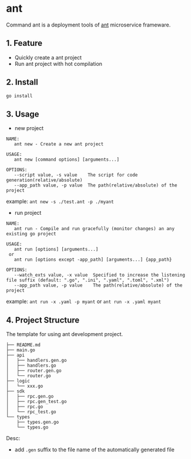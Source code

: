 # ant

Command ant is a deployment tools of [ant](https://github.com/henrylee2cn/ant) microservice frameware.

## 1. Feature

- Quickly create a ant project
- Run ant project with hot compilation

## 2. Install

```sh
go install
```

## 3. Usage

- new project

```
NAME:
   ant new - Create a new ant project

USAGE:
   ant new [command options] [arguments...]

OPTIONS:
   --script value, -s value    The script for code generation(relative/absolute)
   --app_path value, -p value  The path(relative/absolute) of the project
```

example: `ant new -s ./test.ant -p ./myant`

- run project

```
NAME:
   ant run - Compile and run gracefully (monitor changes) an any existing go project

USAGE:
   ant run [options] [arguments...]
 or
   ant run [options except -app_path] [arguments...] {app_path}

OPTIONS:
   --watch_exts value, -x value  Specified to increase the listening file suffix (default: ".go", ".ini", ".yaml", ".toml", ".xml")
   --app_path value, -p value    The path(relative/absolute) of the project
```

example: `ant run -x .yaml -p myant` or `ant run -x .yaml myant`

## 4. Project Structure

The template for using ant development project.

```
├── README.md
├── main.go
├── api
│   ├── handlers.gen.go
│   ├── handlers.go
│   ├── router.gen.go
│   └── router.go
├── logic
│   └── xxx.go
├── sdk
│   ├── rpc.gen.go
│   ├── rpc.gen_test.go
│   ├── rpc.go
│   └── rpc_test.go
└── types
    ├── types.gen.go
    └── types.go
```

Desc:

- add `.gen` suffix to the file name of the automatically generated file